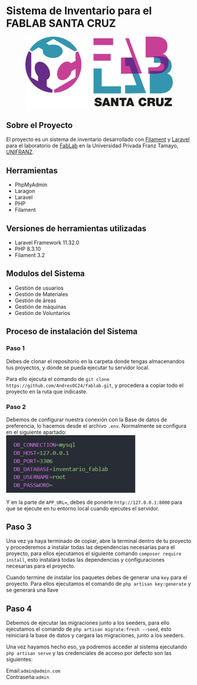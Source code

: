 # Sistema de Inventario para el FABLAB SANTA CRUZ

<p align="center"><a href="https://fablabscz.org/" target="_blank"><img src="/public/images/FabLab_logo.png" width="400" alt="Laravel Logo"></a></p>

## Sobre el Proyecto
El proyecto es un sistema de inventario desarrollado con [Filament](https://filamentphp.com/) y [Laravel](https://laravel.com/) para el laboratorio de [FabLab](https://fablabscz.org/) en la Universidad Privada Franz Tamayo, [UNIFRANZ](https://unifranz.edu.bo/).

## Herramientas
* PhpMyAdmin 
* Laragon
* Laravel
* PHP
* Filament

## Versiones de herramientas utilizadas
* Laravel Framework 11.32.0
* PHP 8.3.10
* Filament 3.2

## Modulos del Sistema
* Gestión de usuarios
* Gestión de Materiales
* Gestión de áreas
* Gestión de máquinas
* Gestión de Voluntarios

## Proceso de instalación del Sistema
### Paso 1
Debes de clonar el repositorio en la carpeta donde tengas almacenandos tus proyectos, y donde se pueda ejecutar tu servidor local.

Para ello ejecuta el comando de `git clone https://github.com/AndresOC24/fablab.git`, y procedera a copiar todo el proyecto en la ruta que indicaste.

### Paso 2
Debemos de configurar nuestra conexión con la Base de datos de preferencia, lo hacemos desde el archivo `.env`. Normalmente se configura en el siguiente apartado: <br>
<img src="/database/image.png" width="350" heigth="350" alt="Configuración .env">

Y en la parte de `APP_URL=`, debes de ponerle `http://127.0.0.1:8000` para que se ejecute en tu entorno local cuando ejecutes el servidor.

## Paso 3
Una vez ya haya terminado de copiar, abre la terminal dentro de tu proyecto y procederemos a instalar todas las dependencias necesarias para el proyecto, para ellos ejecutamos el siguiente comando `composer require install`, esto instalará todas las dependencias y configuraciones necesarias para el proyecto.

Cuando termine de instalar los paquetes debes de generar una `key` para el proyecto. Para ellos ejecutamos el comando de `php artisan key:generate` y se generará una llave

## Paso 4
Debemos de ejecutar las migraciones junto a los seeders, para ello ejecutamos el comando de `php artisan migrate:fresh --seed`, esto reiniciará la base de datos y cargara las migraciones, junto a los seeders.

Una vez hayamos hecho eso, ya podremos acceder al sistema ejecutando `php artisan serve` y las credenciales de acceso por defecto son las siguientes:

Email:`admin@admin.com`<br>
Contraseña:`admin`


